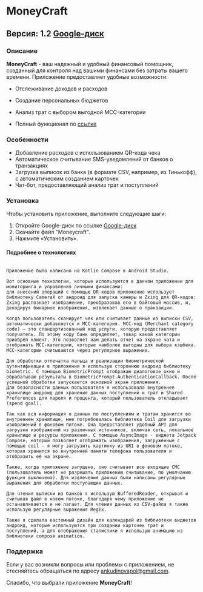 # MoneyCraft

## Версия: 1.2 [Google-диск](https://drive.google.com/drive/folders/1Jy1kMbPBR5o22QhU-c_1MuGSR9eUFC_h?usp=sharing)

### Описание

**MoneyCraft** - ваш надежный и удобный финансовый помощник, созданный для контроля над вашими финансами без затраты вашего времени. 
Приложение предоставляет удобные возможности:

- Отслеживание доходов и расходов
- Создание персональных бюджетов
- Анализ трат с выбором выгодной MCC-категории

- Полный функционал по [ссылке](https://mm.tt/app/map/3116855325?t=QiOMPbhAsV)

### Особенности

- Добавление расходов с использованием QR-кода чека
- Автоматическое считывание SMS-уведомлений от банков о транзакциях
- Загрузка выписок из банка (в формате CSV, например, из Тинькофф), с автоматическим созданием карточек
- Чат-бот, предоставляющий анализ трат и поступлений

### Установка

Чтобы установить приложение, выполните следующие шаги:

1. Откройте Google-диск по ссылке [Google-диск](https://drive.google.com/drive/folders/1Jy1kMbPBR5o22QhU-c_1MuGSR9eUFC_h?usp=sharing)
2. Скачайте файл "Moneycraft".
3. Нажмите «Установить».



#### Подробнее о технологиях

```

Приложение было написано на Kotlin Compose в Android Studio.

Вот основные технологии, которые используются в данном приложении для мониторинга и управления личными финансами:
для внесений операций с помощью QR-кодов приложение использует библиотеку CameraX от андроид для запуска камеры и Zxing для QR-кодов: Zxing распознает изображение, преобразовав его в байтовый массив, и, декодируя бинарное изображения, извлекает данные о транзакции.

Когда пользователь сканирует чек или считывает данные из выписки CSV, автоматически добавляется и MCC-категория. MCC-код (Merchant category code) — это стандартизованный код услуги, которую предоставляет получатель. По этому коду банк определяет, товар какой категории приобрёл клиент. Это позволяет нам делать отчет на экране чата и отображать MCC-категории, которые наиболее выгодны для выбора кэшбека. MCC-категории считываются через регулярное выражение.

Для обработки отпечатка пальца и реализации биометрической аутентификации в приложении я использую стороннюю андроид библиотеку biometric. С помощью BiometricPrompt отображаю диалоговое окно и обрабатываю результаты в BiometricPrompt.AuthenticationCallback. После успешной обработки запускается основной экран приложения.
Для безопасности данных пользователя я использовала внутреннее хранилище андроид для хранение данных поступлений и трат и Shared Preferences для пароля и процента, который пользователь откладывает (spend goal).

Так как вся информация о данных по поступлениям и тратам хранится во внутреннем хранилище, мне потребовалась библиотека Coil для загрузки изображений в фоновом потоке. Она предоставляет удобный API для загрузки изображений из различных источников, включая сеть, локальное хранилище и ресурсы приложения. С помощью AsyncImage - виджета Jetpack Compose, который позволяет отображать изображения, загруженные с помощью coil – я могу загрузить картинку из URI в фоновом потоке, которая хранится во внутренней памяти телефона пользователя и отобразить её на экране.

Также, когда приложение запущено, оно считывает все входящие СМС (пользователь может не разрешать приложению считывание, по умолчанию функция выключена). Для извлечения данных были написаны регулярные выражения для обработки поступающих данных.

Для чтения выписки из банков я использую BufferedReader, открывая и считывая файл в новом потоке, благодаря чему приложение не останавливается и не лагает. Для чтения данных из CSV-файла я также использую регулярные выражения RegEx.

Также я сделала кастомный дизайн для календарей из библиотеки виджетов андроид, которые используются при создании карточек трат и поступлений, а для отображения статистики я использую анимацию из библиотеки compose animation.

```

### Поддержка

Если у вас возникли вопросы или проблемы с приложением, не стесняйтесь обращаться по адресу [ankudinovapol@gmail.com](mailto:ankudinovapol@gmail.com).

Спасибо, что выбрали приложение **MoneyCraft**!
